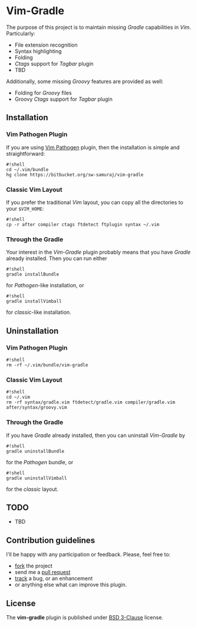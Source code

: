 # Vim-Gradle #

The purpose of this project is to maintain missing *Gradle* capabilities in *Vim*. Particularly:

* File extension recognition
* Syntax highlighting
* Folding
* *Ctags* support for *Tagbar* plugin
* TBD

Additionally, some missing *Groovy* features are provided as well:

* Folding for *Groovy* files
* Groovy *Ctags* support for *Tagbar* plugin

## Installation ##

### Vim Pathogen Plugin ###

If you are using [Vim Pathogen](https://github.com/tpope/vim-pathogen) plugin, then the installation is simple and straightforward:

```
#!shell
cd ~/.vim/bundle
hg clone https://bitbucket.org/sw-samuraj/vim-gradle
```

### Classic Vim Layout ###

If you prefer the traditional *Vim* layout, you can copy all the directories to your `$VIM_HOME`:

```
#!shell
cp -r after compiler ctags ftdetect ftplugin syntax ~/.vim
```

### Through the Gradle ###

Your interest in the *Vim-Gradle* plugin probably means that you have *Gradle* already installed. Then you can run either

```
#!shell
gradle installBundle
```

for *Pathogen*-like installation, or

```
#!shell
gradle installVimball
```

for *classic*-like installation.

## Uninstallation ##

### Vim Pathogen Plugin ###

```
#!shell
rm -rf ~/.vim/bundle/vim-gradle
```

### Classic Vim Layout ###

```
#!shell
cd ~/.vim
rm -rf syntax/gradle.vim ftdetect/gradle.vim compiler/gradle.vim after/syntax/groovy.vim
```

### Through the Gradle ###

If you have *Gradle* already installed, then you can uninstall *Vim-Gradle* by

```
#!shell
gradle uninstallBundle
```

for the *Pathogen* bundle, or

```
#!shell
gradle uninstallVimball
```

for the *classic* layout.

## TODO ##

* TBD

## Contribution guidelines ##

I'll be happy with any participation or feedback. Please, feel free to:

* [fork](https://bitbucket.org/sw-samuraj/vim-gradle/fork) the project
* send me a [pull request](https://bitbucket.org/sw-samuraj/vim-gradle/pull-requests/new)
* [track](https://bitbucket.org/sw-samuraj/vim-gradle/issues?status=new&status=open) a bug, or an enhancement
* or anything else what can improve this plugin.

## License ##

The **vim-gradle** plugin is published under [BSD 3-Clause](http://opensource.org/licenses/BSD-3-Clause) license.
